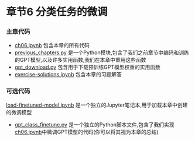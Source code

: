 # 章节6 分类任务的微调

### 主章代码

- [ch06.ipynb](ch06.ipynb) 包含本章的所有代码
- [previous_chapters.py](previous_chapters.py) 是一个Python模块,包含了我们之前章节中编码和训练的GPT模型,以及许多实用函数,我们在本章中重用这些函数
- [gpt_download.py](gpt_download.py) 包含用于下载预训练GPT模型权重的实用函数
- [exercise-solutions.ipynb](exercise-solutions.ipynb) 包含本章的习题解答

### 可选代码

[load-finetuned-model.ipynb](load-finetuned-model.ipynb) 是一个独立的Jupyter笔记本,用于加载本章中创建的微调模型


- [gpt_class_finetune.py](gpt_class_finetune.py) 是一个独立的Python脚本文件,包含了我们实现[ch06.ipynb](ch06.ipynb)中微调GPT模型的代码(你可以将其视为本章的总结)

